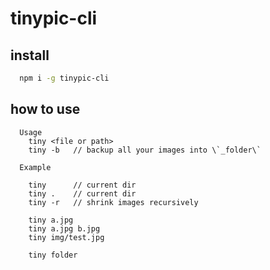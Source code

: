 # tinypic-cli
## install
  ```bash
    npm i -g tinypic-cli
  ```
## how to use
```text
  Usage
    tiny <file or path>
    tiny -b   // backup all your images into \`_folder\`

  Example

    tiny      // current dir
    tiny .    // current dir
    tiny -r   // shrink images recursively

    tiny a.jpg
    tiny a.jpg b.jpg
    tiny img/test.jpg

    tiny folder
```